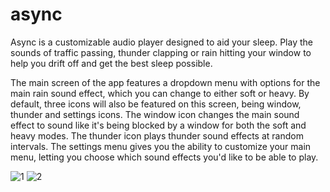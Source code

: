 # async
Async is a customizable audio player designed to aid your sleep.
Play the sounds of traffic passing, thunder clapping or rain hitting your window to help you drift off and get the best sleep possible.

The main screen of the app features a dropdown menu with options for the main rain sound effect, which you can change to either soft or heavy. By default, three icons will also be featured on this screen, being window, thunder and settings icons.
The window icon changes the main sound effect to sound like it's being blocked by a window for both the soft and heavy modes.
The thunder icon plays thunder sound effects at random intervals.
The settings menu gives you the ability to customize your main menu, letting you choose which sound effects you'd like to be able to play.

![1](https://github.com/maxtearney/async/assets/88261993/6c6e8d6f-9f85-4a23-948f-109b257b317d) ![2](https://github.com/maxtearney/async/assets/88261993/e21fa49d-e3fc-4ff0-89ff-82c55434af5b)
